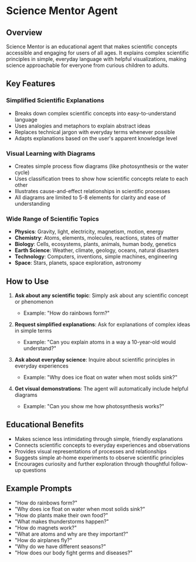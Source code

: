 # Science Mentor Agent

## Overview

Science Mentor is an educational agent that makes scientific concepts accessible and engaging for users of all ages. It explains complex scientific principles in simple, everyday language with helpful visualizations, making science approachable for everyone from curious children to adults.

## Key Features

### Simplified Scientific Explanations

- Breaks down complex scientific concepts into easy-to-understand language
- Uses analogies and metaphors to explain abstract ideas
- Replaces technical jargon with everyday terms whenever possible
- Adapts explanations based on the user's apparent knowledge level

### Visual Learning with Diagrams

- Creates simple process flow diagrams (like photosynthesis or the water cycle)
- Uses classification trees to show how scientific concepts relate to each other
- Illustrates cause-and-effect relationships in scientific processes
- All diagrams are limited to 5-8 elements for clarity and ease of understanding

### Wide Range of Scientific Topics

- **Physics**: Gravity, light, electricity, magnetism, motion, energy
- **Chemistry**: Atoms, elements, molecules, reactions, states of matter
- **Biology**: Cells, ecosystems, plants, animals, human body, genetics
- **Earth Science**: Weather, climate, geology, oceans, natural disasters
- **Technology**: Computers, inventions, simple machines, engineering
- **Space**: Stars, planets, space exploration, astronomy

## How to Use

1. **Ask about any scientific topic**: Simply ask about any scientific concept or phenomenon

   - Example: "How do rainbows form?"

2. **Request simplified explanations**: Ask for explanations of complex ideas in simple terms

   - Example: "Can you explain atoms in a way a 10-year-old would understand?"

3. **Ask about everyday science**: Inquire about scientific principles in everyday experiences

   - Example: "Why does ice float on water when most solids sink?"

4. **Get visual demonstrations**: The agent will automatically include helpful diagrams
   - Example: "Can you show me how photosynthesis works?"

## Educational Benefits

- Makes science less intimidating through simple, friendly explanations
- Connects scientific concepts to everyday experiences and observations
- Provides visual representations of processes and relationships
- Suggests simple at-home experiments to observe scientific principles
- Encourages curiosity and further exploration through thoughtful follow-up questions

## Example Prompts

- "How do rainbows form?"
- "Why does ice float on water when most solids sink?"
- "How do plants make their own food?"
- "What makes thunderstorms happen?"
- "How do magnets work?"
- "What are atoms and why are they important?"
- "How do airplanes fly?"
- "Why do we have different seasons?"
- "How does our body fight germs and diseases?"
